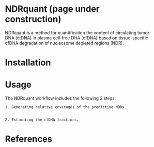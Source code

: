 # NDRquant (page under construction)
NDRquant is a method for quantification the content of circulating tumor DNA (ctDNA) in plasma cell-free DNA (cfDNA) based on tissue-specific cfDNA degradation of nucleosome depleted regions (NDR).

# Installation


# Usage
The NDRquant workflow includes the following 2 steps:

    1. Generating relative coverages of the predictive NDRs.
    
    
    2. Estimating the ctDNA fractions. 
    



# References

